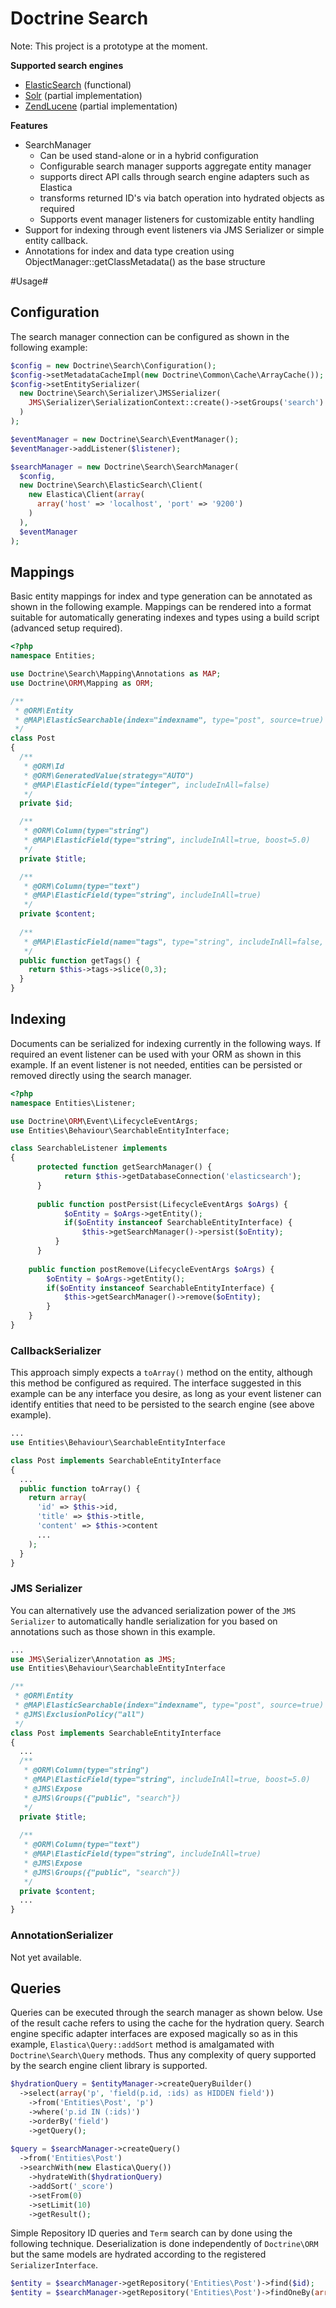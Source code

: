 # Doctrine Search #

Note: This project is a prototype at the moment. 

__Supported search engines__

* [ElasticSearch](http://www.elasticsearch.org/) (functional)
* [Solr](http://lucene.apache.org/solr/) (partial implementation)
* [ZendLucene](http://framework.zend.com/manual/en/zend.search.lucene.html) (partial implementation)


__Features__
* SearchManager
  * Can be used stand-alone or in a hybrid configuration
  * Configurable search manager supports aggregate entity manager
  * supports direct API calls through search engine adapters such as Elastica
  * transforms returned ID's via batch operation into hydrated objects as required
  * Supports event manager listeners for customizable entity handling
* Support for indexing through event listeners via JMS Serializer or simple entity callback.
* Annotations for index and data type creation using ObjectManager::getClassMetadata() as the base structure

#Usage#

## Configuration ##
The search manager connection can be configured as shown in the following example:
```php
$config = new Doctrine\Search\Configuration();
$config->setMetadataCacheImpl(new Doctrine\Common\Cache\ArrayCache());
$config->setEntitySerializer(
  new Doctrine\Search\Serializer\JMSSerializer(
    JMS\Serializer\SerializationContext::create()->setGroups('search')
  )
);

$eventManager = new Doctrine\Search\EventManager();
$eventManager->addListener($listener);

$searchManager = new Doctrine\Search\SearchManager(
  $config,
  new Doctrine\Search\ElasticSearch\Client(
    new Elastica\Client(array(
      array('host' => 'localhost', 'port' => '9200')
    )
  ),
  $eventManager
);
```

## Mappings ##
Basic entity mappings for index and type generation can be annotated as shown in the following example. Mappings 
can be rendered into a format suitable for automatically generating indexes and types using a build script 
(advanced setup required).
```php
<?php
namespace Entities;

use Doctrine\Search\Mapping\Annotations as MAP;
use Doctrine\ORM\Mapping as ORM;

/**
 * @ORM\Entity
 * @MAP\ElasticSearchable(index="indexname", type="post", source=true)
 */
class Post
{
  /**
   * @ORM\Id 
   * @ORM\GeneratedValue(strategy="AUTO")
   * @MAP\ElasticField(type="integer", includeInAll=false)
   */
  private $id;

  /**
   * @ORM\Column(type="string")
   * @MAP\ElasticField(type="string", includeInAll=true, boost=5.0)
   */
  private $title;

  /**
   * @ORM\Column(type="text")
   * @MAP\ElasticField(type="string", includeInAll=true)
   */
  private $content;
   
  /**
   * @MAP\ElasticField(name="tags", type="string", includeInAll=false, index="not_analyzed")
   */
  public function getTags() {
    return $this->tags->slice(0,3);
  }
}
```

## Indexing ##
Documents can be serialized for indexing currently in the following ways. If required an event listener can 
be used with your ORM as shown in this example. If an event listener is not needed, entities can be persisted
or removed directly using the search manager.
```php
<?php
namespace Entities\Listener;

use Doctrine\ORM\Event\LifecycleEventArgs;
use Entities\Behaviour\SearchableEntityInterface;

class SearchableListener implements
{
	  protected function getSearchManager() {	
		    return $this->getDatabaseConnection('elasticsearch');
	  }
	
	  public function postPersist(LifecycleEventArgs $oArgs) {
	    	$oEntity = $oArgs->getEntity();
		    if($oEntity instanceof SearchableEntityInterface) {
		  	    $this->getSearchManager()->persist($oEntity);
	  	  }
	  }
	
    public function postRemove(LifecycleEventArgs $oArgs) {
        $oEntity = $oArgs->getEntity();
        if($oEntity instanceof SearchableEntityInterface) {
            $this->getSearchManager()->remove($oEntity);
        }
    }
}
```

### CallbackSerializer ###
This approach simply expects a `toArray()` method on the entity, although this method be configured as required.
The interface suggested in this example can be any interface you desire, as long as your event listener can identify
entities that need to be persisted to the search engine (see above example).
```php
...
use Entities\Behaviour\SearchableEntityInterface

class Post implements SearchableEntityInterface 
{
  ...
  public function toArray() {
    return array(
      'id' => $this->id,
      'title' => $this->title,
      'content' => $this->content
      ...
    );
  }
}
```

### JMS Serializer ###
You can alternatively use the advanced serialization power of the `JMS Serializer` to automatically handle 
serialization for you based on annotations such as those shown in this example.
```php
...
use JMS\Serializer\Annotation as JMS;
use Entities\Behaviour\SearchableEntityInterface

/**
 * @ORM\Entity
 * @MAP\ElasticSearchable(index="indexname", type="post", source=true)
 * @JMS\ExclusionPolicy("all")
 */
class Post implements SearchableEntityInterface
{
  ...
  /**
   * @ORM\Column(type="string")
   * @MAP\ElasticField(type="string", includeInAll=true, boost=5.0)
   * @JMS\Expose
   * @JMS\Groups({"public", "search"})
   */
  private $title;
    
  /**
   * @ORM\Column(type="text")
   * @MAP\ElasticField(type="string", includeInAll=true)
   * @JMS\Expose 
   * @JMS\Groups({"public", "search"})
   */
  private $content;
  ...
}
```

### AnnotationSerializer ###
Not yet available.


## Queries ##
Queries can be executed through the search manager as shown below. Use of the result cache refers to using the
cache for the hydration query. Search engine specific adapter interfaces are exposed magically so as in this
example, `Elastica\Query::addSort` method is amalgamated with `Doctrine\Search\Query` methods. Thus any complexity
of query supported by the search engine client library is supported.
```php
$hydrationQuery = $entityManager->createQueryBuilder()
  ->select(array('p', 'field(p.id, :ids) as HIDDEN field'))
	->from('Entities\Post', 'p')
	->where('p.id IN (:ids)')
	->orderBy('field')
	->getQuery();
	
$query = $searchManager->createQuery()
  ->from('Entities\Post')
  ->searchWith(new Elastica\Query())
	->hydrateWith($hydrationQuery)
	->addSort('_score')
	->setFrom(0)
	->setLimit(10)
	->getResult();
```

Simple Repository ID queries and `Term` search can by done using the following technique. Deserialization is done
independently of `Doctrine\ORM` but the same models are hydrated according to the registered `SerializerInterface`.
```php
$entity = $searchManager->getRepository('Entities\Post')->find($id);
$entity = $searchManager->getRepository('Entities\Post')->findOneBy(array($key => $term));
```

